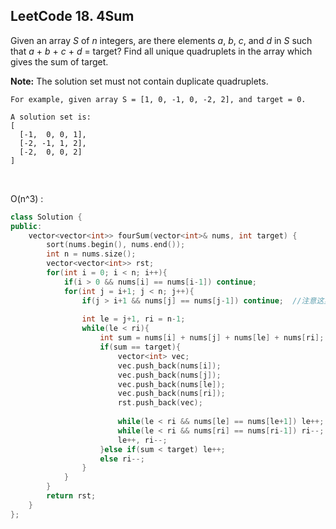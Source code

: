 ## LeetCode 18. 4Sum

Given an array *S* of *n* integers, are there elements *a*, *b*, *c*, and *d* in *S* such that *a* + *b* + *c* + *d* = target? Find all unique quadruplets in the array which gives the sum of target.

**Note:** The solution set must not contain duplicate quadruplets.

```
For example, given array S = [1, 0, -1, 0, -2, 2], and target = 0.

A solution set is:
[
  [-1,  0, 0, 1],
  [-2, -1, 1, 2],
  [-2,  0, 0, 2]
]
```

<br>

O(n^3) :

```cpp
class Solution {
public:
    vector<vector<int>> fourSum(vector<int>& nums, int target) {
        sort(nums.begin(), nums.end());
        int n = nums.size();
        vector<vector<int>> rst;
        for(int i = 0; i < n; i++){
            if(i > 0 && nums[i] == nums[i-1]) continue;
            for(int j = i+1; j < n; j++){
                if(j > i+1 && nums[j] == nums[j-1]) continue;  //注意这里的 j > i+1, 而非 j > 0
                
                int le = j+1, ri = n-1;
                while(le < ri){
                    int sum = nums[i] + nums[j] + nums[le] + nums[ri];
                    if(sum == target){
                        vector<int> vec;
                        vec.push_back(nums[i]);
                        vec.push_back(nums[j]);
                        vec.push_back(nums[le]);
                        vec.push_back(nums[ri]);
                        rst.push_back(vec);
                        
                        while(le < ri && nums[le] == nums[le+1]) le++;
                        while(le < ri && nums[ri] == nums[ri-1]) ri--;
                        le++, ri--;
                    }else if(sum < target) le++;
                    else ri--;
                }
            }
        }
        return rst;
    }
};
```

